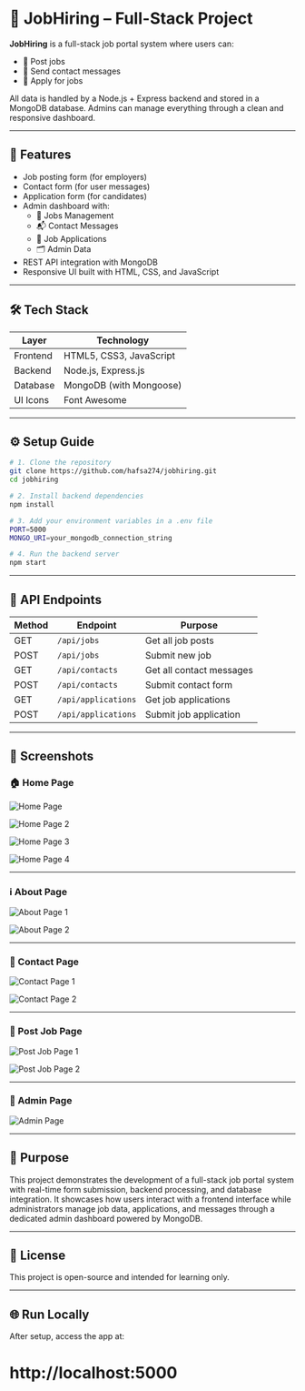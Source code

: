 
# 💼 JobHiring – Full-Stack Project

**JobHiring** is a full-stack job portal system where users can:
- 📝 Post jobs
- 📩 Send contact messages
- 👤 Apply for jobs

All data is handled by a Node.js + Express backend and stored in a MongoDB database. Admins can manage everything through a clean and responsive dashboard.

---

## 🚀 Features

- Job posting form (for employers)
- Contact form (for user messages)
- Application form (for candidates)
- Admin dashboard with:
  - 📁 Jobs Management
  - 📬 Contact Messages
  - 📄 Job Applications
  - 🗂️ Admin Data
- REST API integration with MongoDB
- Responsive UI built with HTML, CSS, and JavaScript

---

## 🛠️ Tech Stack

| Layer     | Technology              |
|-----------|--------------------------|
| Frontend  | HTML5, CSS3, JavaScript |
| Backend   | Node.js, Express.js     |
| Database  | MongoDB (with Mongoose) |
| UI Icons  | Font Awesome            |

---

## ⚙️ Setup Guide

```bash
# 1. Clone the repository
git clone https://github.com/hafsa274/jobhiring.git
cd jobhiring

# 2. Install backend dependencies
npm install

# 3. Add your environment variables in a .env file
PORT=5000
MONGO_URI=your_mongodb_connection_string

# 4. Run the backend server
npm start
```

---


## 📡 API Endpoints

| Method | Endpoint            | Purpose                  |
|--------|---------------------|--------------------------|
| GET    | `/api/jobs`         | Get all job posts        |
| POST   | `/api/jobs`         | Submit new job           |
| GET    | `/api/contacts`     | Get all contact messages |
| POST   | `/api/contacts`     | Submit contact form      |
| GET    | `/api/applications` | Get job applications     |
| POST   | `/api/applications` | Submit job application   |

---



## 📸 Screenshots

### 🏠 Home Page
![Home Page](https://github.com/hafsa274/jobhiring/blob/ab6608f72ec83ae37319c495789a8400af050b99/screenshots/home-page-1.png)

![Home Page 2](https://github.com/hafsa274/jobhiring/blob/ab6608f72ec83ae37319c495789a8400af050b99/screenshots/home-page-2.png)

![Home Page 3](https://github.com/hafsa274/jobhiring/blob/ab6608f72ec83ae37319c495789a8400af050b99/screenshots/home-page-3.png)

![Home Page 4](https://github.com/hafsa274/jobhiring/blob/ab6608f72ec83ae37319c495789a8400af050b99/screenshots/home-page-4.png)

---

### ℹ️ About Page
![About Page 1](https://github.com/hafsa274/jobhiring/blob/a54356f4815370d77a8ca0d1061e0471ba219376/screenshots/about-pg-1.png)

![About Page 2](https://github.com/hafsa274/jobhiring/blob/ab6608f72ec83ae37319c495789a8400af050b99/screenshots/about-pg-2.png)

---

### 📩 Contact Page
![Contact Page 1](https://github.com/hafsa274/jobhiring/blob/ab6608f72ec83ae37319c495789a8400af050b99/screenshots/contact-pg-1.png)

![Contact Page 2](https://github.com/hafsa274/jobhiring/blob/ab6608f72ec83ae37319c495789a8400af050b99/screenshots/contact-pg-2.png)

---

### 💼 Post Job Page
![Post Job Page 1](https://github.com/hafsa274/jobhiring/blob/ab6608f72ec83ae37319c495789a8400af050b99/screenshots/postjob-pg-1.png)

![Post Job Page 2](https://github.com/hafsa274/jobhiring/blob/ab6608f72ec83ae37319c495789a8400af050b99/screenshots/postjob-pg-2.png)

---

### 🔐 Admin Page
![Admin Page](https://github.com/hafsa274/jobhiring/blob/ab6608f72ec83ae37319c495789a8400af050b99/screenshots/admin.png)

---

## 🎯 Purpose

This project demonstrates the development of a full-stack job portal system with real-time form submission, backend processing, and database integration. It showcases how users interact with a frontend interface while administrators manage job data, applications, and messages through a dedicated admin dashboard powered by MongoDB.

---

## 📄 License

This project is open-source and intended for learning only.

---
## 🌐 Run Locally

After setup, access the app at:
#  http://localhost:5000
